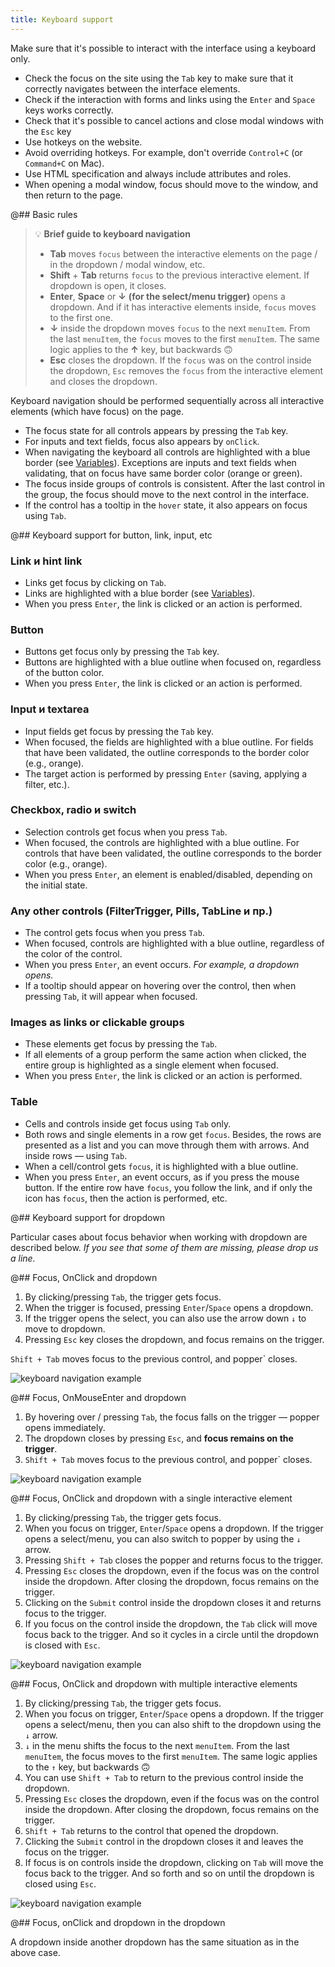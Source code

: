 ```yaml
---
title: Keyboard support
---
```


Make sure that it's possible to interact with the interface using a keyboard only.

- Check the focus on the site using the `Tab` key to make sure that it correctly navigates between the interface elements.
- Check if the interaction with forms and links using the `Enter` and `Space` keys works correctly.
- Check that it's possible to cancel actions and close modal windows with the `Esc` key
- Use hotkeys on the website.
- Avoid overriding hotkeys. For example, don't override `Control+C` (or `Command+C` on Mac).
- Use HTML specification and always include attributes and roles.
- When opening a modal window, focus should move to the window, and then return to the page.

@## Basic rules

> 💡 **Brief guide to keyboard navigation**
>
> - **Tab** moves `focus` between the interactive elements on the page / in the dropdown / modal window, etc.
> - **Shift** + **Tab** returns `focus` to the previous interactive element. If dropdown is open, it closes.
> - **Enter**, **Space** or **↓** **(for the select/menu trigger)** opens a dropdown. And if it has interactive elements inside, `focus` moves to the first one.
> - **↓** inside the dropdown moves `focus` to the next `menuItem`. From the last `menuItem`, the `focus` moves to the first `menuItem`. The same logic applies to the **↑** key, but backwards 🙃
> - **Esc** closes the dropdown. If the `focus` was on the control inside the dropdown, `Esc` removes the `focus` from the interactive element and closes the dropdown.

Keyboard navigation should be performed sequentially across all interactive elements (which have focus) on the page.

- The focus state for all controls appears by pressing the `Tab` key.
- For inputs and text fields, focus also appears by `onClick`.
- When navigating the keyboard all controls are highlighted with a blue border (see [Variables](/style/variables/#ab8464)). Exceptions are inputs and text fields when validating, that on focus have same border color (orange or green).
- The focus inside groups of controls is consistent. After the last control in the group, the focus should move to the next control in the interface.
- If the control has a tooltip in the `hover` state, it also appears on focus using `Tab`.

@## Keyboard support for button, link, input, etc

### Link и hint link

- Links get focus by clicking on `Tab`.
- Links are highlighted with a blue border (see [Variables](/style/variables/#ab8464)).
- When you press `Enter`, the link is clicked or an action is performed.

### Button

- Buttons get focus only by pressing the `Tab` key.
- Buttons are highlighted with a blue outline when focused on, regardless of the button color.
- When you press `Enter`, the link is clicked or an action is performed.

### Input и textarea

- Input fields get focus by pressing the `Tab` key.
- When focused, the fields are highlighted with a blue outline. For fields that have been validated, the outline corresponds to the border color (e.g., orange).
- The target action is performed by pressing `Enter` (saving, applying a filter, etc.).

### Checkbox, radio и switch

- Selection controls get focus when you press `Tab`.
- When focused, the controls are highlighted with a blue outline. For controls that have been validated, the outline corresponds to the border color (e.g., orange).
- When you press `Enter`, an element is enabled/disabled, depending on the initial state.

### Any other controls (FilterTrigger, Pills, TabLine и пр.)

- The control gets focus when you press `Tab`.
- When focused, controls are highlighted with a blue outline, regardless of the color of the control.
- When you press `Enter`, an event occurs. _For example, a dropdown opens._
- If a tooltip should appear on hovering over the control, then when pressing `Tab`, it will appear when focused.

### Images as links or clickable groups

- These elements get focus by pressing the `Tab`.
- If all elements of a group perform the same action when clicked, the entire group is highlighted as a single element when focused.
- When you press `Enter`, the link is clicked or an action is performed.

### Table

- Cells and controls inside get focus using `Tab` only.
- Both rows and single elements in a row get `focus`. Besides, the rows are presented as a list and you can move through them with arrows. And inside rows — using `Tab`.
- When a cell/control gets `focus`, it is highlighted with a blue outline.
- When you press `Enter`, an event occurs, as if you press the mouse button. If the entire row have `focus`, you follow the link, and if only the icon has `focus`, then the action is performed, etc.

@## Keyboard support for dropdown

Particular cases about focus behavior when working with dropdown are described below. _If you see that some of them are missing, please drop us a line._

@## Focus, OnClick and dropdown

1. By clicking/pressing `Tab`, the trigger gets focus.
2. When the trigger is focused, pressing `Enter`/`Space` opens a dropdown.
3. If the trigger opens the select, you can also use the arrow down `↓` to move to dropdown.
4. Pressing `Esc` key closes the dropdown, and focus remains on the trigger.

`Shift + Tab` moves focus to the previous control, and popper` closes.

![keyboard navigation example](/core-principles/a11y/static/keyboard-nav1.png)

@## Focus, OnMouseEnter and dropdown

1. By hovering over / pressing `Tab`, the focus falls on the trigger — popper opens immediately.
2. The dropdown closes by pressing `Esc`, and **focus remains on the trigger**.
3. `Shift + Tab` moves focus to the previous control, and popper` closes.

![keyboard navigation example](/core-principles/a11y/static/keyboard-nav2.png)

@## Focus, OnClick and dropdown with a single interactive element

1. By clicking/pressing `Tab`, the trigger gets focus.
2. When you focus on trigger, `Enter`/`Space` opens a dropdown. If the trigger opens a select/menu, you can also switch to popper by using the `↓` arrow.
3. Pressing `Shift + Tab` closes the popper and returns focus to the trigger.
4. Pressing `Esc` closes the dropdown, even if the focus was on the control inside the dropdown. After closing the dropdown, focus remains on the trigger.
5. Clicking on the `Submit` control inside the dropdown closes it and returns focus to the trigger.
6. If you focus on the control inside the dropdown, the `Tab` click will move focus back to the trigger. And so it cycles in a circle until the dropdown is closed with `Esc`.

![keyboard navigation example](/core-principles/a11y/static/keyboard-nav3.png)

@## Focus, OnClick and dropdown with multiple interactive elements

1. By clicking/pressing `Tab`, the trigger gets focus.
2. When you focus on trigger, `Enter`/`Space` opens a dropdown. If the trigger opens a select/menu, then you can also shift to the dropdown using the `↓` arrow.
3. `↓` in the menu shifts the focus to the next `menuItem`. From the last `menuItem`, the focus moves to the first `menuItem`. The same logic applies to the `↑` key, but backwards 🙃
4. You can use `Shift + Tab` to return to the previous control inside the dropdown.
5. Pressing `Esc` closes the dropdown, even if the focus was on the control inside the dropdown. After closing the dropdown, focus remains on the trigger.
6. `Shift + Tab` returns to the control that opened the dropdown.
7. Clicking the `Submit` control in the dropdown closes it and leaves the focus on the trigger.
8. If focus is on controls inside the dropdown, clicking on `Tab` will move the focus back to the trigger. And so forth and so on until the dropdown is closed using `Esc`.

![keyboard navigation example](/core-principles/a11y/static/keyboard-nav4.png)

@## Focus, onClick and dropdown in the dropdown

A dropdown inside another dropdown has the same situation as in the above case.
